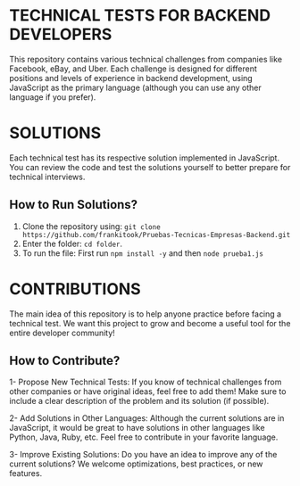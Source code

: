 # TECHNICAL TESTS FOR BACKEND DEVELOPERS

This repository contains various technical challenges from companies like Facebook, eBay, and Uber. Each challenge is designed for different positions and levels of experience in backend development, using JavaScript as the primary language (although you can use any other language if you prefer).

# SOLUTIONS

Each technical test has its respective solution implemented in JavaScript. You can review the code and test the solutions yourself to better prepare for technical interviews.

## How to Run Solutions?

1.  Clone the repository using: `git clone https://github.com/frankitook/Pruebas-Tecnicas-Empresas-Backend.git`
2.  Enter the folder: `cd folder`.
3.  To run the file: First run `npm install -y` and then `node prueba1.js`

# CONTRIBUTIONS

The main idea of this repository is to help anyone practice before facing a technical test. We want this project to grow and become a useful tool for the entire developer community!

## How to Contribute?

1- Propose New Technical Tests: If you know of technical challenges from other companies or have original ideas, feel free to add them! Make sure to include a clear description of the problem and its solution (if possible).

2- Add Solutions in Other Languages: Although the current solutions are in JavaScript, it would be great to have solutions in other languages like Python, Java, Ruby, etc. Feel free to contribute in your favorite language.

3- Improve Existing Solutions: Do you have an idea to improve any of the current solutions? We welcome optimizations, best practices, or new features.
